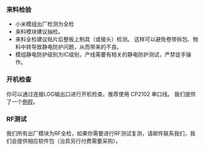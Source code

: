 ### 来料检验

- 小米模组出厂检测为全检
- 来料模块建议抽检。 
- 来料全检建议贴片后整板上制具（或接头）检测。 这样可以避免卷带拆包、物料中转导致静电防护问题，从而带来的不良。
- 模组静电防护级别为IC级别，产线需要有相关的静电防护测试，严禁徒手操作。

### 开机检查

你可以通过连接LOG输出口进行开机检查。推荐使用 CP2102 串口线。 我们提供了一个[例程](./MHCW03P/factory_client.zip)。

### RF测试

我们所有出厂模块为RF全检，如果你需要进行RF测试复测，请邮件联系我们，我们会提供相应软件包（治具另行付费需要采购）。

